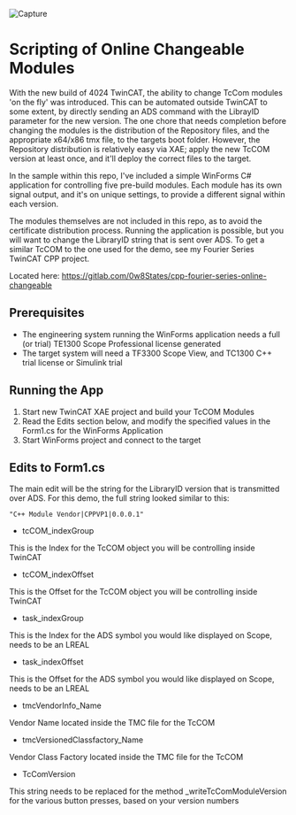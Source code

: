 ![Capture](./Pics/Capture.gif)



# Scripting of Online Changeable Modules

With the new build of 4024 TwinCAT, the ability to change TcCom modules 'on the fly' was introduced. This can be automated outside TwinCAT to some extent, by directly sending an ADS command with the LibrayID parameter for the new version. The one chore that needs completion before changing the modules is the distribution of the Repository files, and the appropriate x64/x86 tmx file, to the targets boot folder. However, the Repository distribution is relatively easy via XAE; apply the new TcCOM version at least once, and it'll deploy the correct files to the target.

In the sample within this repo, I've included a simple WinForms C# application for controlling five pre-build modules. Each module has its own signal output, and it's on unique settings, to provide a different signal within each version.

The modules themselves are not included in this repo, as to avoid the certificate distribution process. Running the application is possible, but you will want to change the LibraryID string that is sent over ADS. To get a similar TcCOM to the one used for the demo, see my Fourier Series TwinCAT CPP project. 

Located here: https://gitlab.com/0w8States/cpp-fourier-series-online-changeable

## Prerequisites

* The engineering system running the WinForms application needs a full (or trial) TE1300 Scope Professional license generated
* The target system will need a TF3300 Scope View, and TC1300 C++ trial license or Simulink trial

## Running the App

1. Start new TwinCAT XAE project and build your TcCOM Modules
2. Read the Edits section below, and modify the specified values in the Form1.cs for the WinForms Application
3. Start WinForms project and connect to the target

## Edits to Form1.cs

The main edit will be the string for the LibraryID version that is transmitted over ADS. For this demo, the full string looked similar to this:
```CSharp
"C++ Module Vendor|CPPVP1|0.0.0.1"
```

* tcCOM_indexGroup

This is the Index for the TcCOM object you will be controlling inside TwinCAT    

* tcCOM_indexOffset

This is the Offset for the TcCOM object you will be controlling inside TwinCAT

* task_indexGroup

This is the Index for the ADS symbol you would like displayed on Scope, needs to be an LREAL

* task_indexOffset

This is the Offset for the ADS symbol you would like displayed on Scope, needs to be an LREAL

* tmcVendorInfo_Name

Vendor Name located inside the TMC file for the TcCOM

* tmcVersionedClassfactory_Name

Vendor Class Factory located inside the TMC file for the TcCOM

* TcComVersion

This string needs to be replaced for the method _writeTcComModuleVersion for the various button presses, based on your version numbers